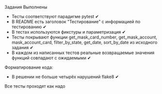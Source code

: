 Задания Выполнены
- Тесты соответствуют парадигме pytest ✔
- В README есть заголовок "Тестирование" с информацией по тестированию ✔
- В тестах используются фикстуры и параметризация ✔
- Тесты покрывают функции get_mask_card_number, get_mask_account, mask_account_card, filter_by_state, get_date, sort_by_date из исходного задания ✔
- В каждом из написанных тестов реальные возвращаемые значения функций совпадают с ожидаемыми ✔

Форматирование кода:
- В решении не больше четырёх нарушений flake8 ✔

Все тесты проходят как надо

